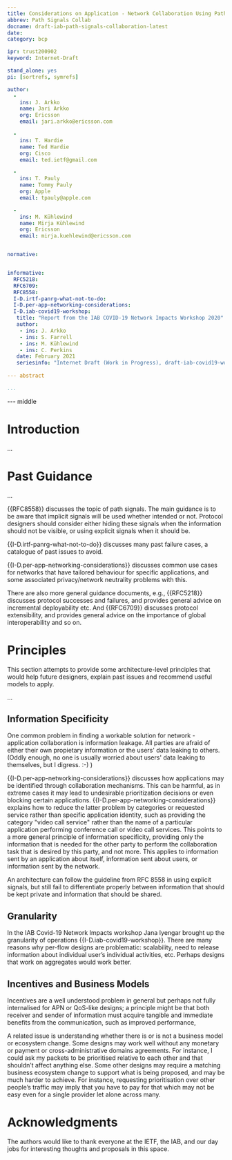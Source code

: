 ```yaml
---
title: Considerations on Application - Network Collaboration Using Path Signals
abbrev: Path Signals Collab
docname: draft-iab-path-signals-collaboration-latest
date:
category: bcp

ipr: trust200902
keyword: Internet-Draft

stand_alone: yes
pi: [sortrefs, symrefs]

author:
  -
    ins: J. Arkko
    name: Jari Arkko
    org: Ericsson
    email: jari.arkko@ericsson.com

  -
    ins: T. Hardie
    name: Ted Hardie
    org: Cisco
    email: ted.ietf@gmail.com

  -
    ins: T. Pauly
    name: Tommy Pauly
    org: Apple
    email: tpauly@apple.com

  -
    ins: M. Kühlewind
    name: Mirja Kühlewind
    org: Ericsson
    email: mirja.kuehlewind@ericsson.com


normative:


informative:
  RFC5218: 
  RFC6709: 
  RFC8558:
  I-D.irtf-panrg-what-not-to-do:
  I-D.per-app-networking-considerations:
  I-D.iab-covid19-workshop:
   title: "Report from the IAB COVID-19 Network Impacts Workshop 2020"
   author:
    - ins: J. Arkko 
    - ins: S. Farrell
    - ins: M. Kühlewind
    - ins: C. Perkins
   date: February 2021
   seriesinfo: "Internet Draft (Work in Progress), draft-iab-covid19-workshop, IETF"
   
--- abstract

...
```


--- middle

# Introduction

...

# Past Guidance

...

{{RFC8558}} discusses the topic of path signals. The main guidance is
to be aware that implicit signals will be used whether intended or
not. Protocol designers should consider either hiding these signals
when the information should not be visible, or using explicit signals
when it should be.

{{I-D.irtf-panrg-what-not-to-do}} discusses many past failure cases, a
catalogue of past issues to avoid.

{{I-D.per-app-networking-considerations}} discusses common use cases
for networks that have tailored behaviour for specific applications,
and some associated privacy/network neutrality problems with this.

There are also more general guidance documents, e.g., {{RFC5218}}
discusses protocol successes and failures, and provides general advice
on incremental deployability etc. And {{RFC6709}} discusses protocol
extensibility, and provides general advice on the importance of global
interoperability and so on.

# Principles

This section attempts to provide some architecture-level principles
that would help future designers, explain past issues and recommend
useful models to apply.

...

## Information Specificity

One common problem in finding a workable solution for network -
application collaboration is information leakage. All parties are
afraid of either their own propietary information or the users' data
leaking to others. (Oddly enough, no one is usually worried about
users' data leaking to themselves, but I digress. :-) )

{{I-D.per-app-networking-considerations}} discusses how applications
may be identified through collaboration mechanisms. This can be
harmful, as in extreme cases it may lead to undesirable prioritization
decisions or even blocking certain
applications. {{I-D.per-app-networking-considerations}} explains how
to reduce the latter problem by categories or requested service rather
than specific application identity, such as providing the category
"video call service" rather than the name of a particular application
performing conference call or video call services. This points to a
more general principle of information specificity, providing only the
information that is needed for the other party to perform the
collaboration task that is desired by this party, and not more. This
applies to information sent by an application about itself,
information sent about users, or information sent by the network.

An architecture can follow the guideline from RFC 8558 in using
explicit signals, but still fail to differentiate properly between
information that should be kept private and information that should be
shared.

## Granularity

In the IAB Covid-19 Network Impacts workshop Jana Iyengar brought up
the granularity of operations {{I-D.iab-covid19-workshop}}.  There are
many reasons why per-flow designs are problematic: scalability, need
to release information about individual user’s individual activities,
etc. Perhaps designs that work on aggregates would work better.

## Incentives and Business Models

Incentives are a well understood problem in general but perhaps
not fully internalised for APN or QoS-like designs; a principle might
be that both receiver and sender of information must acquire tangible
and immediate benefits from the communication, such as improved
performance,

A related issue is understanding whether there is or is not a business
model or ecosystem change. Some designs may work well without any
monetary or payment or cross-administrative domains agreements. For
instance, I could ask my packets to be prioritised relative to each
other and that shouldn’t affect anything else. Some other designs may
require a matching business ecosystem change to support what is being
proposed, and may be much harder to achieve. For instance, requesting
prioritisation over other people’s traffic may imply that you have to
pay for that which may not be easy even for a single provider let
alone across many.

# Acknowledgments

The authors would like to thank everyone at the IETF, the IAB, and our day jobs for interesting thoughts and proposals in this space.
